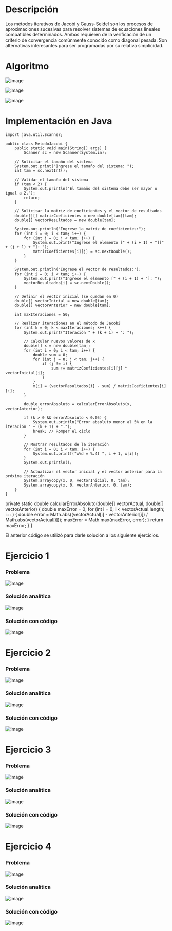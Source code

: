 # Descripción

Los métodos iterativos de Jacobi y Gauss-Seidel son los procesos de aproximaciones sucesivas
para resolver sistemas de ecuaciones lineales compatibles determinados. Ambos requieren de la
verificación de un criterio de convergencia comúnmente conocido como diagonal pesada. Son
alternativas interesantes para ser programadas por su relativa simplicidad.

# Algoritmo

![image](https://github.com/Jorge11Romero/M-todos-Num-ricos/assets/147437900/2067266e-6a27-4679-8a92-c6f77d112906)

![image](https://github.com/Jorge11Romero/M-todos-Num-ricos/assets/147437900/76d07da4-83ac-4c70-ab72-6e297c50b5c4)

![image](https://github.com/Jorge11Romero/M-todos-Num-ricos/assets/147437900/2abd81ab-72e7-4ae4-ae41-4d9d91654e40)


# Implementación en Java
    
    import java.util.Scanner;
    
    public class MetodoJacobi {
        public static void main(String[] args) {
            Scanner sc = new Scanner(System.in);
    
        // Solicitar el tamaño del sistema
        System.out.print("Ingrese el tamaño del sistema: ");
        int tam = sc.nextInt();
    
        // Validar el tamaño del sistema
        if (tam < 2) {
            System.out.println("El tamaño del sistema debe ser mayor o igual a 2.");
            return;
        }
    
        // Solicitar la matriz de coeficientes y el vector de resultados
        double[][] matrizCoeficientes = new double[tam][tam];
        double[] vectorResultados = new double[tam];
    
        System.out.println("Ingrese la matriz de coeficientes:");
        for (int i = 0; i < tam; i++) {
            for (int j = 0; j < tam; j++) {
                System.out.print("Ingrese el elemento [" + (i + 1) + "][" + (j + 1) + "]: ");
                matrizCoeficientes[i][j] = sc.nextDouble();
            }
        }
    
        System.out.println("Ingrese el vector de resultados:");
        for (int i = 0; i < tam; i++) {
            System.out.print("Ingrese el elemento [" + (i + 1) + "]: ");
            vectorResultados[i] = sc.nextDouble();
        }
    
        // Definir el vector inicial (se quedan en 0)
        double[] vectorInicial = new double[tam];
        double[] vectorAnterior = new double[tam];
    
        int maxIteraciones = 50;
    
        // Realizar iteraciones en el método de Jacobi
        for (int k = 0; k < maxIteraciones; k++) {
            System.out.print("Iteración " + (k + 1) + ": ");
    
            // Calcular nuevos valores de x
            double[] x = new double[tam];
            for (int i = 0; i < tam; i++) {
                double sum = 0;
                for (int j = 0; j < tam; j++) {
                    if (j != i) {
                        sum += matrizCoeficientes[i][j] * vectorInicial[j];
                    }
                }
                x[i] = (vectorResultados[i] - sum) / matrizCoeficientes[i][i];
            }
    
            double errorAbsoluto = calcularErrorAbsoluto(x, vectorAnterior);
    
            if (k > 0 && errorAbsoluto < 0.05) {
                System.out.println("Error absoluto menor al 5% en la iteración " + (k + 1) + ".");
                break; // Romper el ciclo
            }
    
            // Mostrar resultados de la iteración
            for (int i = 0; i < tam; i++) {
                System.out.printf("x%d = %.4f ", i + 1, x[i]);
            }
            System.out.println();
    
            // Actualizar el vector inicial y el vector anterior para la próxima iteración
            System.arraycopy(x, 0, vectorInicial, 0, tam);
            System.arraycopy(x, 0, vectorAnterior, 0, tam);
        }
    }

private static double calcularErrorAbsoluto(double[] vectorActual, double[] vectorAnterior) {
    double maxError = 0;
    for (int i = 0; i < vectorActual.length; i++) {
        double error = Math.abs((vectorActual[i] - vectorAnterior[i]) / Math.abs(vectorActual[i]));
        maxError = Math.max(maxError, error);
    }
    return maxError;
  }
}



El anterior código se utilizó para darle solución a los siguiente ejercicios. 

# Ejercicio 1

### Problema

![image](https://github.com/Jorge11Romero/M-todos-Num-ricos/assets/147437900/3a7b7c54-71b0-4917-a4ab-87651c38229a)

### Solución analítica

![image](https://github.com/Jorge11Romero/M-todos-Num-ricos/assets/147437900/80f9aacd-cfb8-4137-9386-446e74138e60)

### Solución con código

![image](https://github.com/Jorge11Romero/M-todos-Num-ricos/assets/147437900/378cd176-063e-4faf-88b6-c1969e5132b8)


# Ejercicio 2

### Problema

![image](https://github.com/Jorge11Romero/M-todos-Num-ricos/assets/147437900/ee02a67c-2912-41a2-9ed9-d17cc2be8c07)

### Solución analítica

![image](https://github.com/Jorge11Romero/M-todos-Num-ricos/assets/147437900/e537c406-e1c4-43b6-85e1-29603b4ae907)

### Solución con código

![image](https://github.com/Jorge11Romero/M-todos-Num-ricos/assets/147437900/f2cadbc6-2d61-4873-8018-ac6d9fc8419d)

# Ejercicio 3

### Problema

![image](https://github.com/Jorge11Romero/M-todos-Num-ricos/assets/147437900/27724aa6-4494-4d1e-a855-9096c08524a5)

### Solución analítica

![image](https://github.com/Jorge11Romero/M-todos-Num-ricos/assets/147437900/b3fe9e48-d266-4b57-b04a-c2286ede1225)

### Solución con código

![image](https://github.com/Jorge11Romero/M-todos-Num-ricos/assets/147437900/6603b8ea-9b88-4a32-80b8-bcef4b0e456d)


# Ejercicio 4

### Problema

![image](https://github.com/Jorge11Romero/M-todos-Num-ricos/assets/147437900/09309b4d-f0fc-4fd3-84e2-07da29ca7057)

### Solución analítica

![image](https://github.com/Jorge11Romero/M-todos-Num-ricos/assets/147437900/b6cc311f-24b8-4ece-bb6c-5c394921da5f)

### Solución con código

![image](https://github.com/Jorge11Romero/M-todos-Num-ricos/assets/147437900/df439137-f6b1-41d6-820b-b5212b7ca335)
